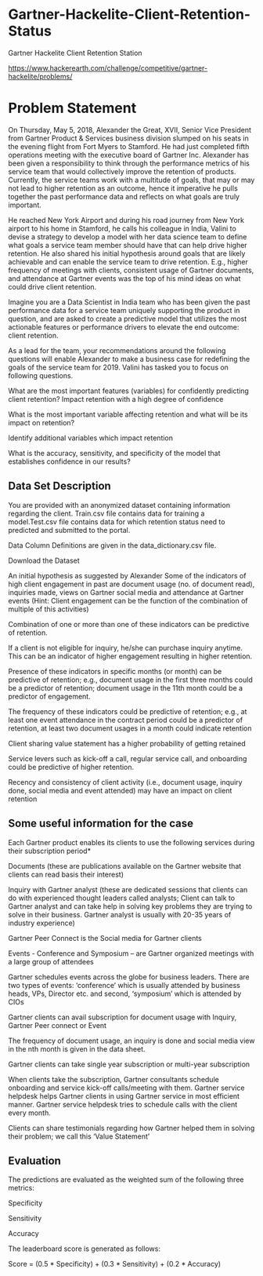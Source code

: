 # Gartner-Hackelite-Client-Retention-Status
Gartner Hackelite Client Retention Station


https://www.hackerearth.com/challenge/competitive/gartner-hackelite/problems/

# Problem Statement 

On Thursday, May 5, 2018, Alexander the Great, XVII, Senior Vice President from Gartner Product & Services business division slumped on his seats in the evening flight from Fort Myers to Stamford. He had just completed fifth operations meeting with the executive board of Gartner Inc. Alexander has been given a responsibility to think through the performance metrics of his service team that would collectively improve the retention of products. Currently, the service teams work with a multitude of goals, that may or may not lead to higher retention as an outcome, hence it imperative he pulls together the past performance data and reflects on what goals are truly important.


He reached New York Airport and during his road journey from New York airport to his home in Stamford, he calls his colleague in India, Valini to devise a strategy to develop a model with her data science team to define what goals a service team member should have that can help drive higher retention. He also shared his initial hypothesis around goals that are likely achievable and can enable the service team to drive retention. E.g., higher frequency of meetings with clients, consistent usage of Gartner documents, and attendance at Gartner events was the top of his mind ideas on what could drive client retention.


Imagine you are a Data Scientist in India team who has been given the past performance data for a service team uniquely supporting the product in question, and are asked to create a predictive model that utilizes the most actionable features or performance drivers to elevate the end outcome: client retention.


As a lead for the team, your recommendations around the following questions will enable Alexander to make a business case for redefining the goals of the service team for 2019. Valini has tasked you to focus on following questions.


What are the most important features (variables) for confidently predicting client retention?  Impact retention with a high degree of confidence


What is the most important variable affecting retention and what will be its impact on retention?


Identify additional variables which impact retention


What is the accuracy, sensitivity, and specificity of the model that establishes confidence in our results?


## Data Set Description

You are provided with an anonymized dataset containing information regarding the client. Train.csv file contains data for training a model.Test.csv file contains data for which retention status need to predicted and submitted to the portal.


Data Column Definitions are given in the data_dictionary.csv file. 


Download the Dataset 


An initial hypothesis as suggested by Alexander
Some of the indicators of high client engagement in past are document usage (no. of document read), inquiries made, views on Gartner social media and attendance at Gartner events (Hint: Client engagement can be the function of the combination of multiple of this activities)


Combination of one or more than one of these indicators can be predictive of retention.


If a client is not eligible for inquiry, he/she can purchase inquiry anytime. This can be an indicator of higher engagement resulting in higher retention.


Presence of these indicators in specific months (or month) can be predictive of retention; e.g., document usage in the first three months could be a predictor of retention; document usage in the 11th month could be a predictor of engagement.


The frequency of these indicators could be predictive of retention; e.g., at least one event attendance in the contract period could be a predictor of retention, at least two document usages in a month could indicate retention


Client sharing value statement has a higher probability of getting retained


Service levers such as kick-off a call, regular service call, and onboarding could be predictive of higher retention.


Recency and consistency of client activity (i.e., document usage, inquiry done, social media and event attended) may have an impact on client retention


## Some useful information for the case


Each Gartner product enables its clients to use the following services during their subscription period*


Documents (these are publications available on the Gartner website that clients can read basis their interest)



Inquiry with Gartner analyst (these are dedicated sessions that clients can do with experienced thought leaders called analysts; Client can talk to Gartner analyst and can take help in solving key problems they are trying to solve in their business. Gartner analyst is usually with 20-35 years of industry experience)


Gartner Peer Connect is the Social media for Gartner clients


Events - Conference and Symposium – are Gartner organized meetings with a large group of attendees


Gartner schedules events across the globe for business leaders. There are two types of events: ‘conference’ which is usually attended by business heads, VPs, Director etc. and second, ‘symposium’ which is attended by CIOs


Gartner clients can avail subscription for document usage with Inquiry, Gartner Peer connect or Event


The frequency of document usage, an inquiry is done and social media view in the nth month is given in the data sheet.


Gartner clients can take single year subscription or multi-year subscription


When clients take the subscription, Gartner consultants schedule onboarding and service kick-off calls/meeting with them. Gartner service helpdesk helps Gartner clients in using Gartner service in most efficient manner. Gartner service helpdesk tries to schedule calls with the client every month.


Clients can share testimonials regarding how Gartner helped them in solving their problem; we call this ‘Value Statement’


## Evaluation

The predictions are evaluated as the weighted sum of the following three metrics:

Specificity


Sensitivity


Accuracy


The leaderboard score is generated as follows:


Score =  (0.5 * Specificity) + (0.3 * Sensitivity) + (0.2 * Accuracy)
